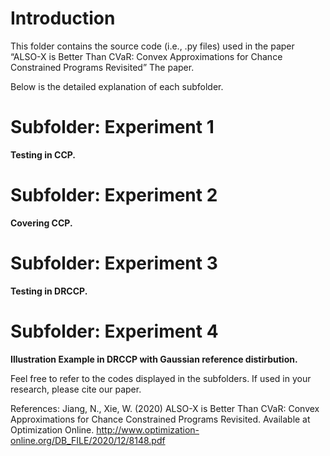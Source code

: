 # Introduction 

This folder contains the source code (i.e., .py files) used in the paper “ALSO-X is Better Than CVaR: Convex Approximations for Chance Constrained
Programs Revisited” The paper.

Below is the detailed explanation of each subfolder.

# Subfolder: Experiment 1
**Testing in CCP.** 


# Subfolder: Experiment 2
**Covering CCP.**


# Subfolder: Experiment 3
**Testing in DRCCP.**



# Subfolder: Experiment 4
**Illustration Example in DRCCP with Gaussian reference distirbution.**




Feel free to refer to the codes displayed in the subfolders. If used in your research, please cite our paper.

References: Jiang, N., Xie, W. (2020) ALSO-X is Better Than CVaR: Convex Approximations for Chance Constrained Programs Revisited. Available at Optimization Online.
http://www.optimization-online.org/DB_FILE/2020/12/8148.pdf
